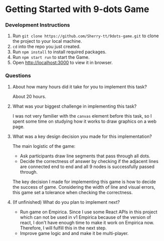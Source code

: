 # Getting Started with 9-dots Game




### Development Instructions
1. Run `git clone https://github.com/Sherry-tt/9dots-game.git` to clone the project to your local machine.
2. `cd` into the repo you just created.
3. Run `npm install` to install required packages.
4. Run `npm start run` to start the Game.
5. Open [http://localhost:3000](http://localhost:3000) to view it in browser.

### Questions
1. About how many hours did it take for you to implement this task?

    About 20 hours.

2. What was your biggest challenge in implementing this task?

   I was not very familier with the `canvas` element before this task, so I spent some time on studying how it works to draw graphics on a web page.
   
3. What was a key design decision you made for this implementation?

   The main logistic of the game:
   - Ask participants draw line segments that pass through all dots.
   - Decide the correctness of answer by checking if the adjacent lines are connected end to end and all 9 nodes is successfully passed through.

   The key decision I made for implementing this game is how to decide the success of game. Considering the width of line and visual errors, this game set a tolerance when checking the correctness.
   
4. (If unfinished) What do you plan to implement next?
  
   - Run game on Empirica. Since I use some React APIs in this project which can not be used in v1 Empirica because of the version of react, I don't have enough time to make it work on Empirica now. Therefore, I will fulfill this in the next step.
   - Improve game logic and and make it be multi-player.
  

